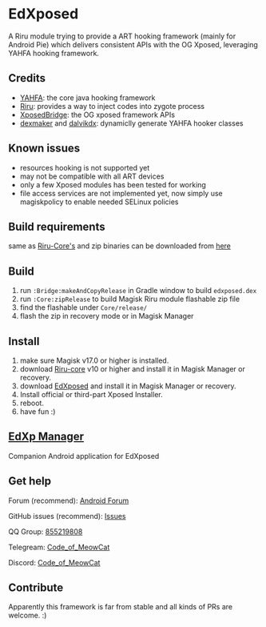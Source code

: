 # EdXposed

A Riru module trying to provide a ART hooking framework (mainly for Android Pie) which delivers consistent APIs with the OG Xposed, leveraging YAHFA hooking framework.

## Credits 

- [YAHFA](https://github.com/rk700/YAHFA): the core java hooking framework
- [Riru](https://github.com/RikkaApps/Riru): provides a way to inject codes into zygote process
- [XposedBridge](https://github.com/rovo89/XposedBridge): the OG xposed framework APIs
- [dexmaker](https://github.com/linkedin/dexmaker) and [dalvikdx](https://github.com/JakeWharton/dalvik-dx): dynamiclly generate YAHFA hooker classes

## Known issues

- resources hooking is not supported yet
- may not be compatible with all ART devices
- only a few Xposed modules has been tested for working
- file access services are not implemented yet, now simply use magiskpolicy to enable needed SELinux policies

## Build requirements

same as [Riru-Core's](https://github.com/RikkaApps/Riru/blob/master/README.md#build-requirements)
and zip binaries can be downloaded from [here](http://gnuwin32.sourceforge.net/packages/zip.htm)

## Build

1. run `:Bridge:makeAndCopyRelease` in Gradle window to build `edxposed.dex`
2. run `:Core:zipRelease` to build Magisk Riru module flashable zip file
3. find the flashable under `Core/release/`
4. flash the zip in recovery mode or in Magisk Manager

## Install

1. make sure Magisk v17.0 or higher is installed.
2. download [Riru-core](https://github.com/RikkaApps/Riru/releases) v10 or higher and install it in Magisk Manager or recovery.
3. download [EdXposed](https://github.com/solohsu/EdXposed/releases) and install it in Magisk Manager or recovery.
4. Install official or third-part Xposed Installer.
4. reboot.
5. have fun :)

## [EdXp Manager](https://github.com/solohsu/EdXpManager)

Companion Android application for EdXposed

## Get help

Forum (recommend): [Android Forum](http://af.meowcat.org/)

GitHub issues (recommend): [Issues](https://github.com/solohsu/EdXposed/issues/)

QQ Group: [855219808](http://shang.qq.com/wpa/qunwpa?idkey=fae42a3dba9dc758caf63e971be2564e67bf7edd751a2ff1c750478b0ad1ca3f)

Telegream: [Code_of_MeowCat](http://t.me/Code_of_MeowCat)

Discord: [Code_of_MeowCat](https://discord.gg/Hag6gNh)

## Contribute

Apparently this framework is far from stable and all kinds of PRs are welcome. :)


